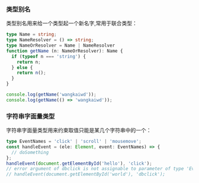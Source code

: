 ### 类型别名
类型别名用来给一个类型起一个新名字,常用于联合类型：  
```typescript
type Name = string;
type NameResolver = () => string;
type NameOrResolver = Name | NameResolver
function getName (n: NameOrResolver): Name {
  if (typeof n === 'string') {
    return n;
  } else {
    return n();
  }
}

console.log(getName('wangkaiwd'));
console.log(getName(() => 'wangkaiwd'));
```

### 字符串字面量类型
字符串字面量类型用来约束取值只能是某几个字符串中的一个： 
```typescript
type EventNames = 'click' | 'scroll' | 'mousemove';
const handleEvent = (ele: Element, event: EventNames) => {
  // doSomething
};
handleEvent(document.getElementById('hello'), 'click');
// error argument of dbclick is not assignable to parameter of type 'EventNames'
// handleEvent(document.getElementById('world'), 'dbclick');
```
